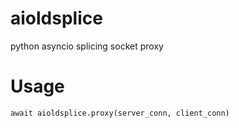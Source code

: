 # aioldsplice

python asyncio splicing socket proxy

# Usage

`await aioldsplice.proxy(server_conn, client_conn)`

